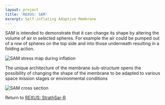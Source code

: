 ```yaml
---
layout: project
title: 'REXUS: SAM'
excerpt: Self-inflating Adaptive Membrane
---
```


SAM is intended to demonstrate that it can change its shape by altering the volume of air in selected spheres. For example the air could be pumped out of a row of spheres on the top side and into those underneath resulting in a folding action. 

![SAM stress map during inflation][sam1]

The unique architecture of the membrane sub-structure opens the possibility of changing the shape of the membrane to be adapted to various space mission stages or environmental conditions

![SAM cross section][sam2]

Return to [REXUS: StrathSar-R][1]

[1]: {{site.projecturl}}REXUS/
[sam1]: https://www.strath.ac.uk/media/faculties/engineering/advancedspaceconceptslab/strathseds/strathsat/SAM_deploy.jpg
[sam2]: https://www.strath.ac.uk/media/faculties/engineering/advancedspaceconceptslab/strathseds/strathsat/SAM_layout.jpg